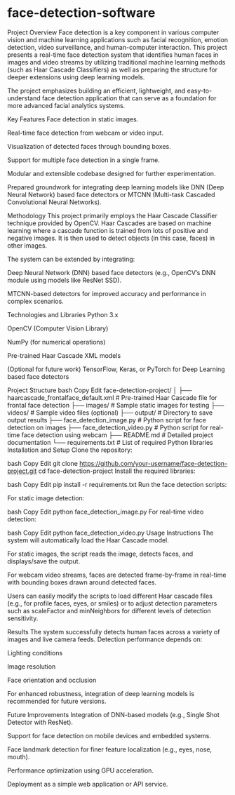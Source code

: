 # face-detection-software
Project Overview
Face detection is a key component in various computer vision and machine learning applications such as facial recognition, emotion detection, video surveillance, and human-computer interaction. This project presents a real-time face detection system that identifies human faces in images and video streams by utilizing traditional machine learning methods (such as Haar Cascade Classifiers) as well as preparing the structure for deeper extensions using deep learning models.

The project emphasizes building an efficient, lightweight, and easy-to-understand face detection application that can serve as a foundation for more advanced facial analytics systems.

Key Features
Face detection in static images.

Real-time face detection from webcam or video input.

Visualization of detected faces through bounding boxes.

Support for multiple face detection in a single frame.

Modular and extensible codebase designed for further experimentation.

Prepared groundwork for integrating deep learning models like DNN (Deep Neural Network) based face detectors or MTCNN (Multi-task Cascaded Convolutional Neural Networks).

Methodology
This project primarily employs the Haar Cascade Classifier technique provided by OpenCV. Haar Cascades are based on machine learning where a cascade function is trained from lots of positive and negative images. It is then used to detect objects (in this case, faces) in other images.

The system can be extended by integrating:

Deep Neural Network (DNN) based face detectors (e.g., OpenCV’s DNN module using models like ResNet SSD).

MTCNN-based detectors for improved accuracy and performance in complex scenarios.

Technologies and Libraries
Python 3.x

OpenCV (Computer Vision Library)

NumPy (for numerical operations)

Pre-trained Haar Cascade XML models

(Optional for future work) TensorFlow, Keras, or PyTorch for Deep Learning based face detectors

Project Structure
bash
Copy
Edit
face-detection-project/
│
├── haarcascade_frontalface_default.xml    # Pre-trained Haar Cascade file for frontal face detection
├── images/                                # Sample static images for testing
├── videos/                                # Sample video files (optional)
├── output/                                # Directory to save output results
├── face_detection_image.py                # Python script for face detection on images
├── face_detection_video.py                # Python script for real-time face detection using webcam
├── README.md                              # Detailed project documentation
└── requirements.txt                       # List of required Python libraries
Installation and Setup
Clone the repository:

bash
Copy
Edit
git clone https://github.com/your-username/face-detection-project.git
cd face-detection-project
Install the required libraries:

bash
Copy
Edit
pip install -r requirements.txt
Run the face detection scripts:

For static image detection:

bash
Copy
Edit
python face_detection_image.py
For real-time video detection:

bash
Copy
Edit
python face_detection_video.py
Usage Instructions
The system will automatically load the Haar Cascade model.

For static images, the script reads the image, detects faces, and displays/save the output.

For webcam video streams, faces are detected frame-by-frame in real-time with bounding boxes drawn around detected faces.

Users can easily modify the scripts to load different Haar cascade files (e.g., for profile faces, eyes, or smiles) or to adjust detection parameters such as scaleFactor and minNeighbors for different levels of detection sensitivity.

Results
The system successfully detects human faces across a variety of images and live camera feeds. Detection performance depends on:

Lighting conditions

Image resolution

Face orientation and occlusion

For enhanced robustness, integration of deep learning models is recommended for future versions.

Future Improvements
Integration of DNN-based models (e.g., Single Shot Detector with ResNet).

Support for face detection on mobile devices and embedded systems.

Face landmark detection for finer feature localization (e.g., eyes, nose, mouth).

Performance optimization using GPU acceleration.

Deployment as a simple web application or API service.

